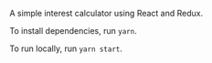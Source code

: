 A simple interest calculator using React and Redux.

To install dependencies, run `yarn`. 

To run locally, run `yarn start`.